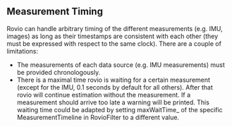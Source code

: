 ## Measurement Timing
Rovio can handle arbitrary timing of the different measurements (e.g. IMU, images) as long as their timestamps are consistent with each other (they must be expressed with respect to the same clock). There are a couple of limitations:
* The measurements of each data source (e.g. IMU measurements) must be provided chronologously.
* There is a maximal time rovio is waiting for a certain measurement (except for the IMU, 0.1 seconds by default for all others). After that rovio will continue estimation without the measurement. If a measurement should arrive too late a warning will be printed. This waiting time could be adapted by setting maxWaitTime_ of the specific MeasurementTimeline in RovioFilter to a different value.
